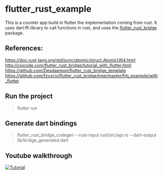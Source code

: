 # flutter_rust_example

This is a counter app build in flutter the implementation coming from rust. It uses dart:ffi library to call functions in rust, and uses the [flutter_rust_bridge](https://github.com/fzyzcjy/flutter_rust_bridge) package.


## References: 
https://doc.rust-lang.org/std/sync/atomic/struct.AtomicU64.html
http://cjycode.com/flutter_rust_bridge/tutorial_with_flutter.html
https://github.com/Desdaemon/flutter_rust_bridge_template
https://github.com/fzyzcjy/flutter_rust_bridge/tree/master/frb_example/with_flutter


## Run the project
> flutter run

## Generate dart bindings
> flutter_rust_bridge_codegen --rust-input rust/src/api.rs --dart-output lib/bridge_generated.dart

## Youtube walkthrough
[![Tutorial](https://img.youtube.com/vi/oRahosxToxA/0.jpg)](https://www.youtube.com/watch?v=oRahosxToxA)